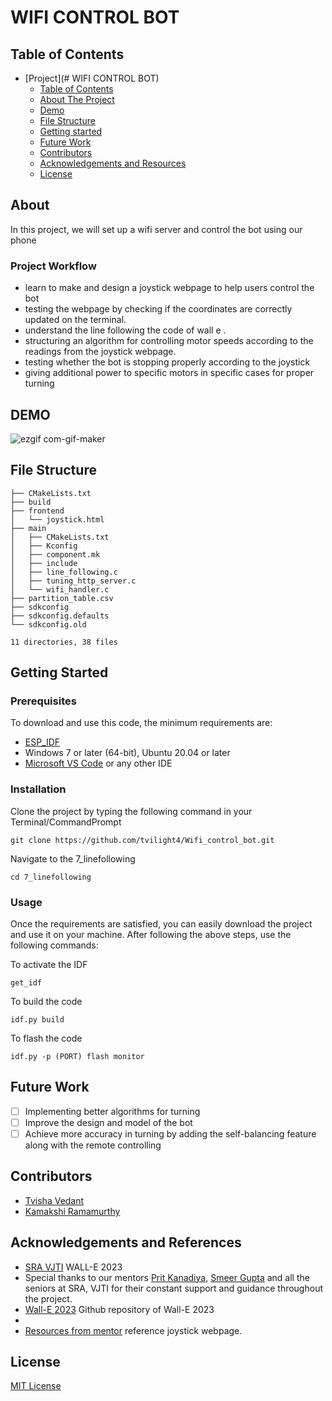 # WIFI CONTROL BOT


## Table of Contents

- [Project](# WIFI CONTROL BOT)
  - [Table of Contents](#table-of-contents)
  - [About The Project](#about-the-project)
  - [Demo](#demo)
  - [File Structure](#file-structure)
  - [Getting started](#Getting-Started)
  - [Future Work](#future-work)
  - [Contributors](#contributors)
  - [Acknowledgements and Resources](#acknowledgements-and-references)
  - [License](#license)
  
## About

In this project, we will set up a wifi server and control the bot using our phone 
  ### Project Workflow 
- learn to make and design a joystick webpage to help users control the bot
- testing the webpage by checking if the coordinates are correctly updated on the terminal.
- understand the line following the code of wall e .
- structuring an algorithm for controlling motor speeds according to the readings from the joystick webpage.
- testing whether the bot is stopping properly according to the joystick
- giving additional power to specific motors in specific cases for proper turning


## DEMO


![ezgif com-gif-maker](https://github.com/tvilight4/Wifi_control_bot/blob/d4768ff98fc709e03866d2d11a4fad745b5c73b1/assets/ezgif.com-optimize.gif)



## File Structure
```
├── CMakeLists.txt
├── build
├── frontend
│   └── joystick.html
├── main
│   ├── CMakeLists.txt
│   ├── Kconfig
│   ├── component.mk
│   ├── include
│   ├── line_following.c
│   ├── tuning_http_server.c
│   └── wifi_handler.c
├── partition_table.csv
├── sdkconfig
├── sdkconfig.defaults
└── sdkconfig.old

11 directories, 38 files
``` 
## Getting Started

### Prerequisites
To download and use this code, the minimum requirements are:

* [ESP_IDF](https://github.com/espressif/esp-idf)
* Windows 7 or later (64-bit), Ubuntu 20.04 or later
* [Microsoft VS Code](https://code.visualstudio.com/download) or any other IDE 

### Installation

Clone the project by typing the following command in your Terminal/CommandPrompt

```
git clone https://github.com/tvilight4/Wifi_control_bot.git 
```
Navigate to the 7_linefollowing

```
cd 7_linefollowing
```

### Usage

Once the requirements are satisfied, you can easily download the project and use it on your machine.
After following the above steps, use the following commands:

To activate the IDF

```
get_idf
```

To build the code 

```
idf.py build
```

To flash the code

```
idf.py -p (PORT) flash monitor
```
## Future Work

- [ ] Implementing better algorithms for turning
- [ ] Improve the design and model of the bot
- [ ] Achieve more accuracy in turning by adding the self-balancing feature along with the remote controlling

## Contributors

* [Tvisha Vedant](https://github.com/tvilight4)
* [Kamakshi Ramamurthy](https://github.com/Kamakshi8104)

## Acknowledgements and References
* [SRA VJTI](https://sravjti.in/) WALL-E 2023
* Special thanks to our mentors [Prit Kanadiya](https://github.com/ChinmayLonkar), [Smeer Gupta](https://github.com/marck3131) and all the seniors at SRA, VJTI for their constant support and guidance throughout the project.
* [Wall-E 2023](https://github.com/SRA-VJTI/Wall-E) Github repository of   Wall-E 2023
* 
* [Resources from mentor](https://github.com/sameergupta4873/Wall-E-test) reference joystick webpage.
## License
[MIT License](https://opensource.org/licenses/MIT)

